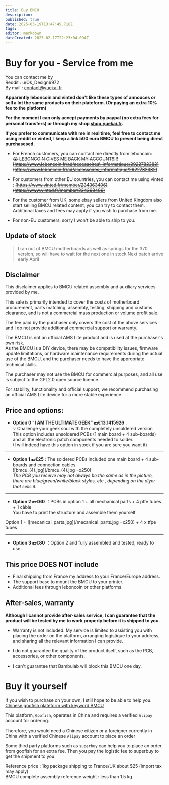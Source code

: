 ```yaml
---
title: Buy BMCU
description: 
published: true
date: 2025-03-19T13:47:49.718Z
tags: 
editor: markdown
dateCreated: 2025-02-17T22:23:04.094Z
---
```


# Buy for you - Service from me

You can contact me by  
Reddit : u/Ok\_Design6972  
By mail : [contact@yuekai.fr](mailto:contact@yuekai.fr)

**Apparently leboncoin and vinted don't like these types of annouces or sell a lot the same products on their plateform. (Or paying an extra 10% fee to the platform)**

**For the moment I can only accept payments by paypal (no extra fees for personal transfers) or through my shop [shop.yuekai.fr](http://shop.yuekai.fr).**

**If you prefer to communicate with me in real time, feel free to contact me using reddit or vinted, I keep a link 500 euro BMCU to prevent being direct purchasesed.**

-   For French customers, you can contact me directly from leboncoin:  
    ~~😭 LEBONCOIN GIVES ME BACK MY ACCOUNT!!!!!~~  
    ~~[https://www.leboncoin.fr/ad/accessoires\_informatique/2922782382](https://www.leboncoin.fr/ad/accessoires_informatique/2922782382)~~
    
-   For customers from other EU countries, you can contact me using vinted : ~~[https://www.vinted.fr/member/234363406](https://www.vinted.fr/member/234363406)~~
    
-   For the customer from UK, some ebay sellers from United Kingdom also start selling BMCU related content, you can try to contact them. Additional taxes and fees may apply if you wish to purchase from me.
    
-   For non-EU customers, sorry I won't be able to ship to you.
    

## Update of stock

> I ran out of BMCU motherboards as well as springs for the 370 version, so will have to wait for the next one in stock
> Next batch arrive early April

## Disclaimer

This disclaimer applies to BMCU related assembly and auxiliary services provided by me.

This sale is primarily intended to cover the costs of motherboard procurement, parts matching, assembly, testing, shipping and customs clearance, and is not a commercial mass production or volume profit sale.

The fee paid by the purchaser only covers the cost of the above services and I do not provide additional commercial support or warranty.

The BMCU is not an official AMS Lite product and is used at the purchaser's own risk.  
As the BMCU is a DIY device, there may be compatibility issues, firmware update limitations, or hardware maintenance requirements during the actual use of the BMCU, and the purchaser needs to have the appropriate technical skills.

The purchaser may not use the BMCU for commercial purposes, and all use is subject to the GPL2.0 open source licence.

For stability, functionality and official support, we recommend purchasing an official AMS Lite device for a more stable experience.

## Price and options:

-   **Option 0 "I AM THE ULTIMATE GEEK" 💶€13.1415926** :  
    💡 Challenge your geek soul with the completely unsoldered version  
    This option includes unsoldered PCBs (1 main board + 4 sub-boards) and all the electronic patch components needed to solder.  
    (I will indeed have this option in stock if you are sure you want it)

---

-   **Option 1 💶€25** : The soldered PCBs included one main board + 4 sub-boards and connection cables  
    ![bmcu_(4).jpg](/bmcu_(4).jpg =x250)  
    *The PCB you receive may not always be the same as in the picture, there are blue/green/white/black styles, etc., depending on the diyer that sells it.*

---

-   **Option 2 💶€60** ：PCBs in option 1 + all mechanical parts + 4 ptfe tubes + 1 câble  
    You have to print the structure and assemble them yourself

Option 1 + ![mecanical_parts.jpg](/mecanical_parts.jpg =x250) + 4 x tfpe tubes

---

-   **Option 3 💶€80** ：Option 2 and fully assembled and tested, ready to use.



## This price **DOES NOT** include

-   Final shipping from France my address to your France/Europe address.
-   The support base to mount the BMCU to your printer.
-   Additional fees through leboncoin or other platforms.

## After-sales, warranty

**Although I cannot provide after-sales service, I can guarantee that the product will be tested by me to work properly before it is shipped to you.**

-   Warranty is not included. My service is limited to assisting you with placing the order on the platform, arranging logistique to your address, and sharing all the relevant information I can provide.
    
-   I do not guarantee the quality of the product itself, such as the PCB, accessories, or other components.
    
-   I can't guarantee that Bambulab will block this BMCU one day.
    

# Buy it yourself

If you wish to purchase on your own, I still hope to be able to help you.  
[Chinese goofish plateform with keyword BMCU](https://www.goofish.com/search?q=BMCU&spm=a21ybx.home.searchInput.0)

This platform, `Goofish`, operates in China and requires a verified `Alipay` account for ordering.

Therefore, you would need a Chinese citizen or a foreigner currently in China with a verified Chinese `Alipay` account to place an order

Some third party platforms such as `superbuy` can help you to place an order from goofish for an extra fee. Then you pay the logistic fee to superbuy to get the shipment to you.

Reference price : 1kg package shipping to France/UK about $25 (import tax may apply)  
BMCU complete assembly reference weight : less than 1.5 kg


<div id='product-component-1742390644458'></div>